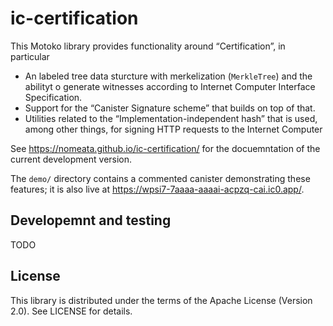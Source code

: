 # ic-certification

This Motoko library provides functionality around “Certification”, in particular

 * An labeled tree data sturcture with merkelization (`MerkleTree`) and the abilityt o
   generate witnesses according to Internet Computer Interface Specification.
 * Support for the “Canister Signature scheme” that builds on top of that.
 * Utilities related to the “Implementation-independent hash” that is used,
   among other things, for signing HTTP requests to the Internet Computer

See <https://nomeata.github.io/ic-certification/> for the docuemntation of the
current development version.

The `demo/` directory contains a commented  canister demonstrating these features; it is also live
at <https://wpsi7-7aaaa-aaaai-acpzq-cai.ic0.app/>.

## Developemnt and testing

TODO

## License

This library is distributed under the terms of the Apache License (Version 2.0). See LICENSE for details.
